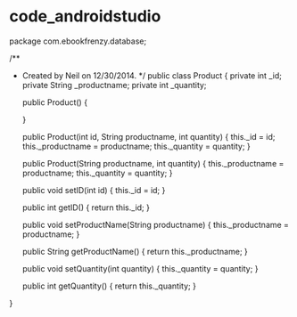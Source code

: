 # code_androidstudio
package com.ebookfrenzy.database;

/**
 * Created by Neil on 12/30/2014.
 */
public class Product {
    private int _id;
    private String _productname;
    private int _quantity;

    public Product() {

    }

    public Product(int id, String productname, int quantity) {
        this._id = id;
        this._productname = productname;
        this._quantity = quantity;
    }

    public Product(String productname, int quantity) {
        this._productname = productname;
        this._quantity = quantity;
    }

    public void setID(int id) {
        this._id = id;
    }

    public int getID() {
        return this._id;
    }

    public void setProductName(String productname) {
        this._productname = productname;
    }

    public String getProductName() {
        return this._productname;
    }

    public void setQuantity(int quantity) {
        this._quantity = quantity;
    }

    public int getQuantity() {
        return this._quantity;
    }

}
